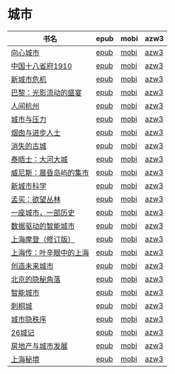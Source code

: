 # 城市

| 书名 | epub | mobi | azw3 |
| --- | --- | --- | --- |
| [向心城市](http://ct.dalanmei.com/f/31084289-771246733-23d760) | [epub](http://ct.dalanmei.com/f/31084289-771246733-23d760) | [mobi](http://ct.dalanmei.com/f/31084289-771231387-010397) | [azw3](http://ct.dalanmei.com/f/31084289-771236426-bcbe09) |
| [中国十八省府1910](http://ct.dalanmei.com/f/31084289-601222478-ec4241) | [epub](http://ct.dalanmei.com/f/31084289-601222478-ec4241) | [mobi](http://ct.dalanmei.com/f/31084289-601222166-117d3f) | [azw3](http://ct.dalanmei.com/f/31084289-601222276-d32d5b) |
| [新城市危机](http://ct.dalanmei.com/f/31084289-599088542-8d4cb0) | [epub](http://ct.dalanmei.com/f/31084289-599088542-8d4cb0) | [mobi](http://ct.dalanmei.com/f/31084289-599086595-99b2c3) | [azw3](http://ct.dalanmei.com/f/31084289-599088461-a0b0f3) |
| [巴黎：光影流动的盛宴](http://ct.dalanmei.com/f/31084289-589491745-c118a6) | [epub](http://ct.dalanmei.com/f/31084289-589491745-c118a6) | [mobi](http://ct.dalanmei.com/f/31084289-589444170-8900c1) | [azw3](http://ct.dalanmei.com/f/31084289-589448539-a10a64) |
| [人间杭州](http://ct.dalanmei.com/f/31084289-570303637-5218de) | [epub](http://ct.dalanmei.com/f/31084289-570303637-5218de) | [mobi](http://ct.dalanmei.com/f/31084289-570176788-c78358) | [azw3](http://ct.dalanmei.com/f/31084289-570373517-c7ef3e) |
| [城市与压力](http://ct.dalanmei.com/f/31084289-570357228-416fe5) | [epub](http://ct.dalanmei.com/f/31084289-570357228-416fe5) | [mobi](http://ct.dalanmei.com/f/31084289-570145351-75e936) | [azw3](http://ct.dalanmei.com/f/31084289-571403811-5e79fa) |
| [烟囱与进步人士](http://ct.dalanmei.com/f/31084289-570259530-82b9ce) | [epub](http://ct.dalanmei.com/f/31084289-570259530-82b9ce) | [mobi](http://ct.dalanmei.com/f/31084289-570108865-83dfb6) | [azw3](http://ct.dalanmei.com/f/31084289-571416626-03043b) |
| [消失的古城](http://ct.dalanmei.com/f/31084289-570239389-b98fa0) | [epub](http://ct.dalanmei.com/f/31084289-570239389-b98fa0) | [mobi](http://ct.dalanmei.com/f/31084289-569452511-32733b) | [azw3](http://ct.dalanmei.com/f/31084289-571419510-974519) |
| [泰晤士：大河大城](http://ct.dalanmei.com/f/31084289-572095298-b346ee) | [epub](http://ct.dalanmei.com/f/31084289-572095298-b346ee) | [mobi](http://ct.dalanmei.com/f/31084289-571726896-a048b0) | [azw3](http://ct.dalanmei.com/f/31084289-572114785-6dfb45) |
| [威尼斯：晨昏岛屿的集市](http://ct.dalanmei.com/f/31084289-572107934-ef2f99) | [epub](http://ct.dalanmei.com/f/31084289-572107934-ef2f99) | [mobi](http://ct.dalanmei.com/f/31084289-571726648-110a23) | [azw3](http://ct.dalanmei.com/f/31084289-572115427-58d1f6) |
| [新城市科学](http://ct.dalanmei.com/f/31084289-572112377-a27202) | [epub](http://ct.dalanmei.com/f/31084289-572112377-a27202) | [mobi](http://ct.dalanmei.com/f/31084289-571723837-012b36) | [azw3](http://ct.dalanmei.com/f/31084289-572116257-059fb1) |
| [孟买：欲望丛林](http://ct.dalanmei.com/f/31084289-572113941-e6b259) | [epub](http://ct.dalanmei.com/f/31084289-572113941-e6b259) | [mobi](http://ct.dalanmei.com/f/31084289-571714926-e202a8) | [azw3](http://ct.dalanmei.com/f/31084289-572122593-eb85b0) |
| [一座城市，一部历史](http://ct.dalanmei.com/f/31084289-572114421-38bf02) | [epub](http://ct.dalanmei.com/f/31084289-572114421-38bf02) | [mobi](http://ct.dalanmei.com/f/31084289-571713473-581b99) | [azw3](http://ct.dalanmei.com/f/31084289-572129527-1be775) |
| [数据驱动的智能城市](http://ct.dalanmei.com/f/31084289-572115045-c62eca) | [epub](http://ct.dalanmei.com/f/31084289-572115045-c62eca) | [mobi](http://ct.dalanmei.com/f/31084289-571709884-7dd48a) | [azw3](http://ct.dalanmei.com/f/31084289-572135951-8a5902) |
| [上海摩登（修订版）](http://ct.dalanmei.com/f/31084289-572115444-6a7590) | [epub](http://ct.dalanmei.com/f/31084289-572115444-6a7590) | [mobi](http://ct.dalanmei.com/f/31084289-571708369-4725c5) | [azw3](http://ct.dalanmei.com/f/31084289-572137400-a2ea00) |
| [上海传：叶辛眼中的上海](http://ct.dalanmei.com/f/31084289-572115488-90b179) | [epub](http://ct.dalanmei.com/f/31084289-572115488-90b179) | [mobi](http://ct.dalanmei.com/f/31084289-571707828-4d7e58) | [azw3](http://ct.dalanmei.com/f/31084289-572137796-ec0750) |
| [创造未来城市](http://ct.dalanmei.com/f/31084289-572120218-44ca02) | [epub](http://ct.dalanmei.com/f/31084289-572120218-44ca02) | [mobi](http://ct.dalanmei.com/f/31084289-571648611-bde302) | [azw3](http://ct.dalanmei.com/f/31084289-572180489-3f2f86) |
| [北京的隐秘角落](http://ct.dalanmei.com/f/31084289-572124486-968d74) | [epub](http://ct.dalanmei.com/f/31084289-572124486-968d74) | [mobi](http://ct.dalanmei.com/f/31084289-571635428-4d6372) | [azw3](http://ct.dalanmei.com/f/31084289-572184970-0a270e) |
| [智能城市](http://ct.dalanmei.com/f/31084289-572131504-1df00b) | [epub](http://ct.dalanmei.com/f/31084289-572131504-1df00b) | [mobi](http://ct.dalanmei.com/f/31084289-571622609-2fc3c2) | [azw3](http://ct.dalanmei.com/f/31084289-572191779-10524a) |
| [刺桐城](http://ct.dalanmei.com/f/31084289-571815730-a4ecb6) | [epub](http://ct.dalanmei.com/f/31084289-571815730-a4ecb6) | [mobi](http://ct.dalanmei.com/f/31084289-571546810-552399) | [azw3](http://ct.dalanmei.com/f/31084289-572197903-da99aa) |
| [城市隐秩序](http://ct.dalanmei.com/f/31084289-571821511-272811) | [epub](http://ct.dalanmei.com/f/31084289-571821511-272811) | [mobi](http://ct.dalanmei.com/f/31084289-571548880-9d2ca4) | [azw3](http://ct.dalanmei.com/f/31084289-572199500-26e554) |
| [26城记](http://ct.dalanmei.com/f/31084289-571829632-a0e3b9) | [epub](http://ct.dalanmei.com/f/31084289-571829632-a0e3b9) | [mobi](http://ct.dalanmei.com/f/31084289-571549344-f0f75c) | [azw3](http://ct.dalanmei.com/f/31084289-572200089-be1cb5) |
| [房地产与城市发展](http://ct.dalanmei.com/f/31084289-571908509-25c5a6) | [epub](http://ct.dalanmei.com/f/31084289-571908509-25c5a6) | [mobi](http://ct.dalanmei.com/f/31084289-571555622-f059c1) | [azw3](http://ct.dalanmei.com/f/31084289-572203091-51c442) |
| [上海秘境](None) | [epub](None) | [mobi](None) | [azw3](None) |
